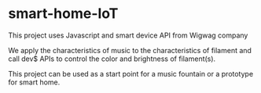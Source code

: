 # smart-home-IoT

This project uses Javascript and smart device API from Wigwag company

We apply the characteristics of music to the characteristics of filament and call dev$ APIs to control the color and brightness of filament(s).

This project can be used as a start point for a music fountain or a prototype for smart home.
